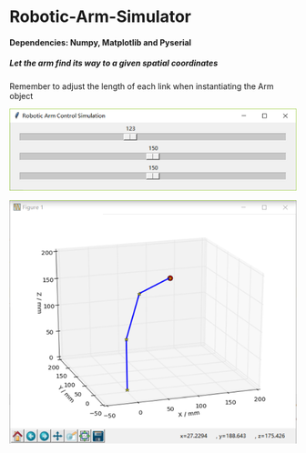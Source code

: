 # Robotic-Arm-Simulator
#### Dependencies: Numpy, Matplotlib and Pyserial
##### Let the arm find its way to a given spatial coordinates

Remember to adjust the length of each link when instantiating the Arm object

![slider](slider.PNG)

![graph](graph.PNG)